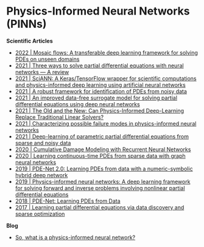 # Physics-Informed Neural Networks (PINNs)

**Scientific Articles**
- [2022 | Mosaic flows: A transferable deep learning framework for solving PDEs on unseen domains](https://www.sciencedirect.com/science/article/abs/pii/S004578252100668X)
- [2021 | Three ways to solve partial differential equations with neural networks — A review](https://onlinelibrary.wiley.com/doi/full/10.1002/gamm.202100006)
- [2021 | SciANN: A Keras/TensorFlow wrapper for scientific computations and physics-informed deep learning using artificial neural networks](https://www.sciencedirect.com/science/article/abs/pii/S0045782520307374)
- [2021 | A robust framework for identification of PDEs from noisy data](https://www.sciencedirect.com/science/article/pii/S0021999121005520)
- [2021 | An improved data-free surrogate model for solving partial differential equations using deep neural networks](https://www.nature.com/articles/s41598-021-99037-x)
- [2021 | The Old and the New: Can Physics-Informed Deep-Learning Replace Traditional Linear Solvers?](http://128.84.4.18/abs/2103.09655)
- [2021 | Characterizing possible failure modes in physics-informed neural networks](https://proceedings.neurips.cc/paper/2021/hash/df438e5206f31600e6ae4af72f2725f1-Abstract.html)
- [2021 | Deep-learning of parametric partial differential equations from sparse and noisy data](https://aip.scitation.org/doi/full/10.1063/5.0042868)
- [2020 | Cumulative Damage Modeling with Recurrent Neural Networks](https://arc.aiaa.org/doi/abs/10.2514/1.J059250)
- [2020 | Learning continuous-time PDEs from sparse data with graph neural networks](https://arxiv.org/abs/2006.08956)
- [2019 | PDE-Net 2.0: Learning PDEs from data with a numeric-symbolic hybrid deep network](https://www.sciencedirect.com/science/article/pii/S0021999119306308)
- [2019 | Physics-informed neural networks: A deep learning framework for solving forward and inverse problems involving nonlinear partial differential equations](https://www.sciencedirect.com/science/article/pii/S0021999118307125)
- [2018 | PDE-Net: Learning PDEs from Data](http://proceedings.mlr.press/v80/long18a.html?ref=https://githubhelp.com)
- [2017 | Learning partial differential equations via data discovery and sparse optimization](https://royalsocietypublishing.org/doi/full/10.1098/rspa.2016.0446)

**Blog**
- [So, what is a physics-informed neural network?](https://benmoseley.blog/my-research/so-what-is-a-physics-informed-neural-network/)
